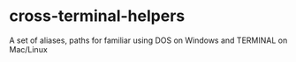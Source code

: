 # cross-terminal-helpers
A set of aliases, paths for familiar using DOS on Windows and TERMINAL on Mac/Linux
